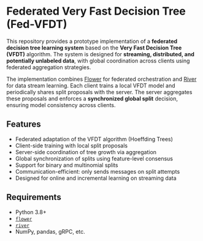 # Federated Very Fast Decision Tree (Fed-VFDT)

This repository provides a prototype implementation of a **federated decision tree learning system** based on the **Very Fast Decision Tree (VFDT)** algorithm. The system is designed for **streaming, distributed, and potentially unlabeled data**, with global coordination across clients using federated aggregation strategies.

The implementation combines [Flower](https://flower.dev/) for federated orchestration and [River](https://riverml.xyz/) for data stream learning. Each client trains a local VFDT model and periodically shares split proposals with the server. The server aggregates these proposals and enforces a **synchronized global split** decision, ensuring model consistency across clients.

## Features

- Federated adaptation of the VFDT algorithm (Hoeffding Trees)
- Client-side training with local split proposals
- Server-side coordination of tree growth via aggregation
- Global synchronization of splits using feature-level consensus
- Support for binary and multinomial splits
- Communication-efficient: only sends messages on split attempts
- Designed for online and incremental learning on streaming data

## Requirements

- Python 3.8+
- [`flower`](https://flower.dev/)
- [`river`](https://riverml.xyz/)
- NumPy, pandas, gRPC, etc.


